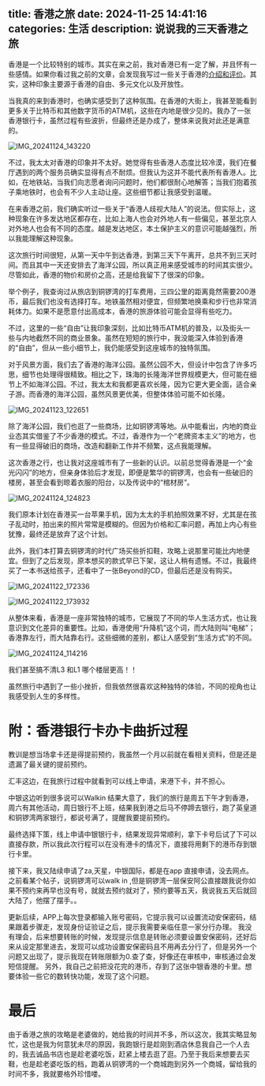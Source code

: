 title: 香港之旅
date: 2024-11-25 14:41:16
categories: 生活
description: 说说我的三天香港之旅
--- 


香港是一个比较特别的城市。其实在来之前，我对香港已有一定了解，并且怀有一些感情。如果你看过我之前的文章，会发现我写过一些关于香港的[介绍和评价](https://www.jianshu.com/p/0596c88e2318)。其实，这种印象主要源于香港的自由、多元文化以及开放性。

当我真的来到香港时，也确实感受到了这种氛围。在香港的大街上，我甚至能看到更多关于比特币和其他数字货币的ATM机，这些在内地是很少见的。我办了一张香港银行卡，虽然过程有些波折，但最终还是办成了，整体来说我对此还是满意的。

![IMG_20241124_143220](https://github.com/user-attachments/assets/dd4a677d-d062-41b1-af95-8901a7c12cc0)


不过，我太太对香港的印象并不太好。她觉得有些香港人态度比较冷漠，我们在餐厅遇到的两个服务员确实显得有点不耐烦。但我认为这并不能代表所有香港人。比如，在地铁站，当我们向志愿者询问问题时，他们都很耐心地解答；当我们抱着孩子乘地铁时，也会有不少人主动让座。这些细节都让我感受到温暖。

在来香港之前，我们确实听过一些关于“香港人歧视大陆人”的说法。但实际上，这种现象在许多发达地区都存在，比如上海人也会对外地人有一些偏见，甚至北京人对外地人也会有不同的态度。越是发达地区，本土保护主义的意识可能越强烈，所以我能理解这种现象。

这次旅行时间很短，从第一天中午到达香港，到第三天下午离开，总共不到三天时间。而且其中一天还安排去了海洋公园，所以真正用来感受城市的时间其实很少。尽管如此，香港的物价和房价之高，还是给我留下了很深的印象。

举个例子，我查询过从旅店到铜锣湾的打车费用，三四公里的距离竟然需要200港币，最后我们也没有选择打车。地铁虽然相对便宜，但频繁地换乘和步行也非常消耗体力。如果不是愿意付出高成本，香港的旅游体验可能会显得有些吃力。

不过，这里的一些“自由”让我印象深刻，比如比特币ATM机的普及，以及街头一些与内地截然不同的商业景象。虽然在短短的旅行中，我没能深入体验到香港的“自由”，但从一些小细节上，我仍能感受到这座城市的独特氛围。

对于风景方面，我们去了香港的海洋公园。虽然公园不大，但设计中包含了许多巧思，细节也处理得很精致。相比之下，珠海的长隆海洋世界规模更大，但可能在细节上不如海洋公园。不过，我太太和我都更喜欢长隆，因为它更大更全面，适合亲子游。而香港的海洋公园，虽然风景更优美，但整体体验可能不如长隆。

![IMG_20241123_122651](https://github.com/user-attachments/assets/573c6c38-ac2b-457b-9061-067f9a015026)


除了海洋公园，我们也逛了一些商场，比如铜锣湾等地。从中能看出，内地的商业业态其实借鉴了不少香港的模式。不过，香港作为一个“老牌资本主义”的地方，也有一些显得破旧的商场，改造和翻新工作并不频繁，这点我能理解。

这次香港之行，也让我对这座城市有了一些新的认识。以前总觉得香港是一个“金光闪闪”的地方，但亲身体验后才发现，即便是繁华的铜锣湾，也会有一些破旧的楼房，甚至会看到晾着衣服的阳台，以及传说中的“棺材房”。


![IMG_20241124_124823](https://github.com/user-attachments/assets/4b90e231-2876-4e2c-9100-b71670c9158d)

我们原本计划在香港买一台苹果手机，因为太太的手机拍照效果不好，尤其是在孩子乱动时，拍出来的照片常常是模糊的。但因为价格和汇率问题，再加上内心有些犹豫，最终还是放弃了这个计划。

此外，我们本打算去铜锣湾的时代广场买些折扣鞋，攻略上说那里可能比内地便宜。但到了之后发现，原本想买的款式早已下架，这让人稍有遗憾。不过，我最终买了一本书送给孩子，还看中了一张Beyond的CD，但最后还是没有购买。

![IMG_20241122_172336](https://github.com/user-attachments/assets/6c89766d-d7e0-4580-83ff-7bdb23de638b)

![IMG_20241122_173932](https://github.com/user-attachments/assets/056bd883-f596-4418-b779-7d60310e1384)

从整体来看，香港是一座非常独特的城市，它展现了不同的华人生活方式，也让我意识到文化差异的重要性。比如，香港使用“升降机”这个词，而大陆则叫“电梯”；香港靠左行，而大陆靠右行。这些细微的差别，都让人感受到“生活方式”的不同。

![IMG_20241124_114216](https://github.com/user-attachments/assets/c85ed8e5-41f6-4bae-b39b-83909f4f9131)

我们甚至搞不清L3 和L1 哪个楼层更高！！


虽然旅行中遇到了一些小挫折，但我依然很喜欢这种独特的体验，不同的视角也让我感受到人生的多样性。

# 附：香港银行卡办卡曲折过程

教训是想当场拿卡还是得提前预约，我虽然一个月以前就在看相关资料，但是还是遗漏了最关键的提前预约。
	
汇丰这边，在我旅行过程中就看到可以线上申请，来港下卡，并不担心。
	
中银这边听到很多说可以Walkin 结果大意了，我们的旅行是周五下午才到香港，周六有其他活动，周日银行不上班，结果我到港之后马不停蹄去银行，跑了英皇道和铜锣湾两家银行，都说号满了，提醒我要提前预约。
	
最终选择下策，线上申请中银银行卡，结果发现异常顺利，拿下卡号后试了下可以直接存款，所以我此次行程可以在没有港卡的情况下，直接将用剩下的港币存到银行卡里。
	
接下来，我又陆续申请了za,天星，中银国际，都是在app 直接申请，没去网点。
之前看某个帖子，说铜锣湾可以walk in ,但是铜锣湾一层保安阿公直接跟我说你如果不预约来再早也没有号，就就去预约就对了，预约要等五天，我说我五天后就回大陆了，他摆了摆手。。

更新后续，APP上每次登录都输入账号密码，它提示我可以设置流动安保密码，结果跟着步骤走，发现身份证验证之后，提示我需要亲临任意一家分行办理。 我没有理会，后来想要转账的时候，发现提示信息是转账必须要设置安保密码，还好后来从设定那里进去，发现可以成功设置安保密码且不用再去分行了，但是另外一个问题又出现了，提示我现在转账限额为0.查了查，好像还在审核中，审核通过会发短信提醒。 另外，我自己之前把没花完的港币，存到了这张中银香港的卡里。想要体验一些它的数转快功能，发现了这个问题。

# 最后

由于香港之旅的攻略是老婆做的，她给我的时间并不多，所以这次，我其实略显匆忙，这也是我为何意犹未尽的原因，我跑银行是趁刚到酒店休息我自己一个人去的，我去诚品书店也是趁老婆吃饭，赶紧上楼去逛了逛。乃至于我后来想要去买鞋，也是趁老婆吃饭的档，跑着从铜锣湾的一个商城跑到另外一个商城，留给我的时间不多，我就要格外珍惜喽。


